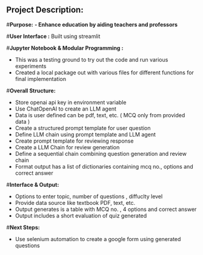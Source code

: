 ## Project Description:

#**Purpose:**
**- Enhance education by aiding teachers and professors**
  
#**User Interface :** Built using streamlit 

#**Jupyter Notebook & Modular Programming :**
- This was a testing ground to try out the code and run various experiments
- Created a local package out with various files for different functions for final implementation

#**Overall Structure:**
- Store openai api key in environment variable
- Use ChatOpenAI to create an LLM agent
- Data is user defined can be pdf, text, etc. ( MCQ only from provided data )
- Create a structured prompt template for user question
- Define LLM chain using prompt template and LLM agent
- Create prompt template for reviewing response
- Create a LLM Chain for review generation
- Define a sequential chain combining question generation and review chain
- Format output has a list of dictionaries containing mcq no., options and correct answer

#**Interface & Output:**
  - Options to enter topic, number of questions , diffuclty level
  - Provide data source like textbook PDF, text, etc.
  - Output generates is a table with  MCQ no. , 4 options and correct answer
  - Output includes a short evaluation of quiz generated
 
#**Next Steps:**
- Use selenium automation to create a google form using generated questions 
